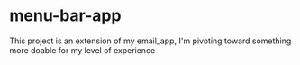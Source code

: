 # menu-bar-app
This project is an extension of my email_app, I'm pivoting toward something more doable for my level of experience
